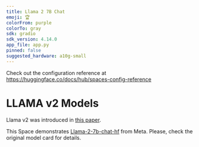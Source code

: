 ```yaml
---
title: Llama 2 7B Chat
emoji: 🏆
colorFrom: purple
colorTo: gray
sdk: gradio
sdk_version: 4.14.0
app_file: app.py
pinned: false
suggested_hardware: a10g-small
---
```


Check out the configuration reference at https://huggingface.co/docs/hub/spaces-config-reference

# LLAMA v2 Models

Llama v2 was introduced in [this paper](https://arxiv.org/abs/2307.09288).

This Space demonstrates [Llama-2-7b-chat-hf](https://huggingface.co/spaces/huggingface-projects/llama-2-13b-chat/blob/main/meta-llama/Llama-2-7b-chat-hf) from Meta. Please, check the original model card for details.
